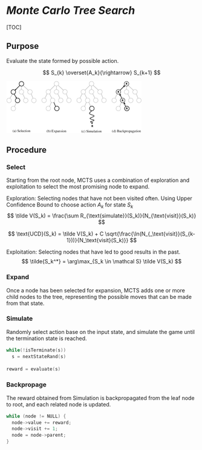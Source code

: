 # $Monte\ Carlo\ Tree\ Search$

[TOC]

## Purpose  
Evaluate the state formed by possible action.

$$
S_{k} \overset{A_k}{\rightarrow} S_{k+1}
$$

<img src="assets/Phases-of-the-Monte-Carlo-tree-search-algorithm-A-search-tree-rooted-at-the-current.png" alt="img" style="zoom: 50%;" />

## Procedure

### Select
Starting from the root node, MCTS uses a combination of exploration and exploitation to select the most promising node to expand.

Exploration: Selecting nodes that have not been visited often. Using Upper Confidence Bound to choose action $A_k$ for state $S_k$
$$
\tilde V(S_k) = \frac{\sum R_{\text{simulate}}(S_k)}{N_{\text{visit}}(S_k)}
$$

$$
\text{UCD}(S_k) = \tilde V(S_k) + C \sqrt{\frac{\ln(N_{_\text{visit}}(S_{k-1}))}{N_\text{visit}(S_k)}}
$$

Exploitation: Selecting nodes that have led to good results in the past. 
$$
\tilde{S_k^*} = \arg\max_{S_k \in \mathcal S} \tilde V(S_k)
$$

### Expand
Once a node has been selected for expansion, MCTS adds one or more child nodes to the tree, representing the possible moves that can be made from that state.  

### Simulate
Randomly select action base on the input state, and simulate the game until the termination state is reached.

```cpp
while(!isTerminate(s))
  s = nextStateRand(s)

reward = evaluate(s)
```

### Backpropage
The reward obtained from Simulation is backpropagated from the leaf node to root, and each related node is updated.

```cpp
while (node != NULL) {
  node->value += reward;
  node->visit += 1;
  node = node->parent;
}
```